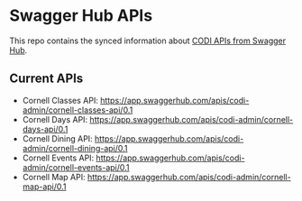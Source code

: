 # Swagger Hub APIs

This repo contains the synced information about [CODI APIs from Swagger Hub](https://app.swaggerhub.com/apis/codi-admin).

## Current APIs

- Cornell Classes API: https://app.swaggerhub.com/apis/codi-admin/cornell-classes-api/0.1
- Cornell Days API: https://app.swaggerhub.com/apis/codi-admin/cornell-days-api/0.1
- Cornell Dining API: https://app.swaggerhub.com/apis/codi-admin/cornell-dining-api/0.1
- Cornell Events API: https://app.swaggerhub.com/apis/codi-admin/cornell-events-api/0.1
- Cornell Map API: https://app.swaggerhub.com/apis/codi-admin/cornell-map-api/0.1
